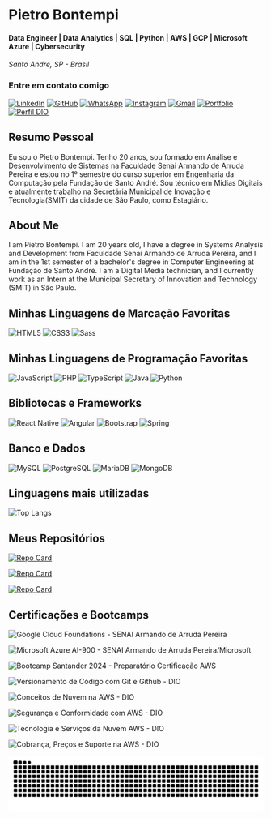 # Pietro Bontempi
#### Data Engineer | Data Analytics | SQL | Python | AWS | GCP | Microsoft Azure | Cybersecurity

<i>Santo André, SP - Brasil</i>

### Entre em contato comigo
[![LinkedIn](https://img.shields.io/badge/LinkedIn-0077B5?style=for-the-badge&logo=linkedin&logoColor=white)](https://www.linkedin.com/in/pietro-bontempi-67ba571b8/)
[![GitHub](https://img.shields.io/badge/GitHub-100000?style=for-the-badge&logo=github&logoColor=white)](https://github.com/pietro-bontempi-dev)
[![WhatsApp](https://img.shields.io/badge/WhatsApp-25D366?style=for-the-badge&logo=whatsapp&logoColor=white)](https://wa.me/5511930962004)
[![Instagram](https://img.shields.io/badge/Instagram-%23E4405F.svg?style=for-the-badge&logo=Instagram&logoColor=white)](https://www.instagram.com/pietroo_bontempi/?next=%2F)
[![Gmail](https://img.shields.io/badge/Gmail-333333?style=for-the-badge&logo=gmail&logoColor=red)](mailto:pietro.bontempi14@gmail.com)
[![Portfolio](https://img.shields.io/badge/Portfolio-FF5722?style=for-the-badge&logo=todoist&logoColor=white)](https://pietro-bontempi-dev.github.io/Curriculo/)
[![Perfil DIO](https://img.shields.io/badge/-Meu%20Perfil%20na%20DIO-FF0000?style=for-the-badge&logo=gitbook&logoColor=white)](https://www.dio.me/users/pietro_bontempi14)

## Resumo Pessoal
Eu sou o Pietro Bontempi. Tenho 20 anos, sou formado em Análise e Desenvolvimento de Sistemas na Faculdade Senai Armando de Arruda Pereira e estou no 1º semestre do curso superior em Engenharia da Computação pela Fundação de Santo André. Sou técnico em Mídias Digitais e atualmente trabalho na Secretária Municipal de Inovação e Técnologia(SMIT) da cidade de São Paulo, como Estagiário.

## About Me
I am Pietro Bontempi. I am 20 years old, I have a degree in Systems Analysis and Development from Faculdade Senai Armando de Arruda Pereira, and I am in the 1st semester of a bachelor's degree in Computer Engineering at Fundação de Santo André. I am a Digital Media technician, and I currently work as an Intern at the Municipal Secretary of Innovation and Technology (SMIT) in São Paulo.

## Minhas Linguagens de Marcação Favoritas
![HTML5](https://img.shields.io/badge/HTML5-E34F26?style=for-the-badge&logo=html5&logoColor=white)
	![CSS3](https://img.shields.io/badge/CSS3-1572B6?style=for-the-badge&logo=css3&logoColor=white)
	![Sass](https://img.shields.io/badge/Sass-000?style=for-the-badge&logo=sass)

## Minhas Linguagens de Programação Favoritas
![JavaScript](https://img.shields.io/badge/JavaScript-F7DF1E?style=for-the-badge&logo=javascript&logoColor=black)
![PHP](https://img.shields.io/badge/PHP-777BB4?style=for-the-badge&logo=php&logoColor=white)
![TypeScript](https://img.shields.io/badge/TypeScript-007ACC?style=for-the-badge&logo=typescript&logoColor=white)
![Java](https://img.shields.io/badge/java-%23ED8B00.svg?style=for-the-badge&logo=openjdk&logoColor=white)
![Python](https://img.shields.io/badge/python-3670A0?style=for-the-badge&logo=python&logoColor=ffdd54)

## Bibliotecas e Frameworks
![React Native](https://img.shields.io/badge/React_Native-20232A?style=for-the-badge&logo=react&logoColor=61DAFB)
![Angular](https://img.shields.io/badge/Angular-DD0031?style=for-the-badge&logo=angular&logoColor=white)
![Bootstrap](https://img.shields.io/badge/-boostrap-0D1117?style=for-the-badge&logo=bootstrap&labelColor=0D1117)
![Spring](https://img.shields.io/badge/spring-%236DB33F.svg?style=for-the-badge&logo=spring&logoColor=white)

## Banco e Dados
![MySQL](https://img.shields.io/badge/MySQL-00000F?style=for-the-badge&logo=mysql&logoColor=white)
![PostgreSQL](https://img.shields.io/badge/PostgreSQL-000?style=for-the-badge&logo=postgresql)
![MariaDB](https://img.shields.io/badge/MariaDB-003545?style=for-the-badge&logo=mariadb&logoColor=white)
![MongoDB](https://img.shields.io/badge/MongoDB-%234ea94b.svg?style=for-the-badge&logo=mongodb&logoColor=white)

## Linguagens mais utilizadas

![Top Langs](https://github-readme-stats-git-masterrstaa-rickstaa.vercel.app/api/top-langs/?username=pietro-bontempi-dev&layout=compact&bg_color=000&border_color=30A3DC&title_color=E94D5F&text_color=FFF)

## Meus Repositórios
[![Repo Card](https://github-readme-stats.vercel.app/api/pin/?username=pietro-bontempi-dev&repo=twitter_clone&bg_color=000&border_color=30A3DC&show_icons=true&icon_color=30A3DC&title_color=E94D5F&text_color=FFF)](https://github.com/pietro-bontempi-dev/twitter_clone)

[![Repo Card](https://github-readme-stats.vercel.app/api/pin/?username=pietro-bontempi-dev&repo=Projeto-Spotify&bg_color=000&border_color=30A3DC&show_icons=true&icon_color=30A3DC&title_color=E94D5F&text_color=FFF)](https://github.com/pietro-bontempi-dev/Projeto-Spotify)

[![Repo Card](https://github-readme-stats.vercel.app/api/pin/?username=pietro-bontempi-dev&repo=Curriculo&bg_color=000&border_color=30A3DC&show_icons=true&icon_color=30A3DC&title_color=E94D5F&text_color=FFF)](https://github.com/pietro-bontempi-dev/Curriculo)

## Certificações e Bootcamps

![Google Cloud Foundations - SENAI Armando de Arruda Pereira](https://img.shields.io/badge/Google_Cloud_Foundations-FF0000?style=for-the-badge&logo=google-cloud&logoColor=white)

![Microsoft Azure AI-900 - SENAI Armando de Arruda Pereira/Microsoft](https://img.shields.io/badge/Microsoft_Azure_AI--900-0078D4?style=for-the-badge&logo=microsoft-azure&logoColor=white)

![Bootcamp Santander 2024 - Preparatório Certificação AWS](https://img.shields.io/badge/Bootcamp_Santander_2024_--_Preparatório_Certificação_AWS-00800?style=for-the-badge&logo=amazon&logoColor=white)

![Versionamento de Código com Git e Github - DIO](https://img.shields.io/badge/Versionamento_de_Código_com_Git_e_Github-FFA500?style=for-the-badge&logo=github&logoColor=white)

![Conceitos de Nuvem na AWS - DIO](https://img.shields.io/badge/Conceitos_de_Nuvem_na_AWS-FF0000?style=for-the-badge&logo=amazon&logoColor=white)

![Segurança e Conformidade com AWS - DIO](https://img.shields.io/badge/Segurança_e_Conformidade_com_AWS-0078D4?style=for-the-badge&logo=amazon&logoColor=white)

![Tecnologia e Serviços da Nuvem AWS - DIO](https://img.shields.io/badge/Tecnologia_e_Serviços_da_Nuvem_AWS-00800?style=for-the-badge&logo=amazon&logoColor=white)

![Cobrança, Preços e Suporte na AWS - DIO](https://img.shields.io/badge/Cobrança,_Preços_e_Suporte_na_AWS-FFA500?style=for-the-badge&logo=amazon&logoColor=white)

<picture align="center">
  <source media="(prefers-color-scheme: dark)" srcset="https://raw.githubusercontent.com/pietro-bontempi-dev/pietro-bontempi-dev/output/github-contribution-grid-snake-dark.svg">
  <source media="(prefers-color-scheme: light)" srcset="https://raw.githubusercontent.com/pietro-bontempi-dev/pietro-bontempi-dev/output/github-contribution-grid-snake-dark.svg">
  <img align="center" alt="github contribution grid snake animation" src="https://raw.githubusercontent.com/pietro-bontempi-dev/pietro-bontempi-dev/output/github-contribution-grid-snake.svg">
</picture>

